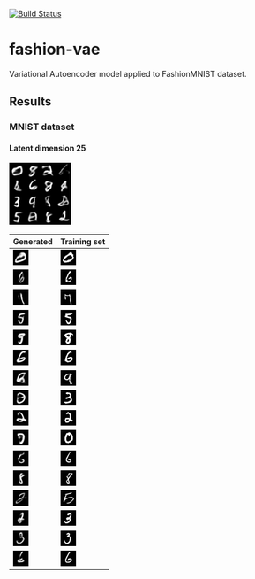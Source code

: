 [![Build Status](https://app.travis-ci.com/soerenberg/fashion-vae.svg?token=hpcdeWX5ho5Gtj7Nsa3k&branch=main)](https://app.travis-ci.com/soerenberg/fashion-vae)

# fashion-vae
Variational Autoencoder model applied to FashionMNIST dataset.


## Results

### MNIST dataset

#### Latent dimension 25

![alt text](https://github.com/soerenberg/variational-autoencoder/blob/main/images/mnist_latent_dim_25/grid_animations.gif?raw=true "Training progress of VAE")

Generated | Training set
--- | ---
![alt text](https://github.com/soerenberg/variational-autoencoder/blob/main/images/mnist_latent_dim_25/image_00_step_00000097.png?raw=true "Image generated from VAE") | ![alt text](https://github.com/soerenberg/variational-autoencoder/blob/main/images/mnist_latent_dim_25/train_image_closest_to_0_label_0.png?raw=true "Image from training set")
![alt text](https://github.com/soerenberg/variational-autoencoder/blob/main/images/mnist_latent_dim_25/image_01_step_00000097.png?raw=true "Image generated from VAE") | ![alt text](https://github.com/soerenberg/variational-autoencoder/blob/main/images/mnist_latent_dim_25/train_image_closest_to_1_label_6.png?raw=true "Image from training set")
![alt text](https://github.com/soerenberg/variational-autoencoder/blob/main/images/mnist_latent_dim_25/image_02_step_00000097.png?raw=true "Image generated from VAE") | ![alt text](https://github.com/soerenberg/variational-autoencoder/blob/main/images/mnist_latent_dim_25/train_image_closest_to_2_label_7.png?raw=true "Image from training set")
![alt text](https://github.com/soerenberg/variational-autoencoder/blob/main/images/mnist_latent_dim_25/image_03_step_00000097.png?raw=true "Image generated from VAE") | ![alt text](https://github.com/soerenberg/variational-autoencoder/blob/main/images/mnist_latent_dim_25/train_image_closest_to_3_label_5.png?raw=true "Image from training set")
![alt text](https://github.com/soerenberg/variational-autoencoder/blob/main/images/mnist_latent_dim_25/image_04_step_00000097.png?raw=true "Image generated from VAE") | ![alt text](https://github.com/soerenberg/variational-autoencoder/blob/main/images/mnist_latent_dim_25/train_image_closest_to_4_label_8.png?raw=true "Image from training set")
![alt text](https://github.com/soerenberg/variational-autoencoder/blob/main/images/mnist_latent_dim_25/image_05_step_00000097.png?raw=true "Image generated from VAE") | ![alt text](https://github.com/soerenberg/variational-autoencoder/blob/main/images/mnist_latent_dim_25/train_image_closest_to_5_label_6.png?raw=true "Image from training set")
![alt text](https://github.com/soerenberg/variational-autoencoder/blob/main/images/mnist_latent_dim_25/image_06_step_00000097.png?raw=true "Image generated from VAE") | ![alt text](https://github.com/soerenberg/variational-autoencoder/blob/main/images/mnist_latent_dim_25/train_image_closest_to_6_label_9.png?raw=true "Image from training set")
![alt text](https://github.com/soerenberg/variational-autoencoder/blob/main/images/mnist_latent_dim_25/image_07_step_00000097.png?raw=true "Image generated from VAE") | ![alt text](https://github.com/soerenberg/variational-autoencoder/blob/main/images/mnist_latent_dim_25/train_image_closest_to_7_label_3.png?raw=true "Image from training set")
![alt text](https://github.com/soerenberg/variational-autoencoder/blob/main/images/mnist_latent_dim_25/image_08_step_00000097.png?raw=true "Image generated from VAE") | ![alt text](https://github.com/soerenberg/variational-autoencoder/blob/main/images/mnist_latent_dim_25/train_image_closest_to_8_label_2.png?raw=true "Image from training set")
![alt text](https://github.com/soerenberg/variational-autoencoder/blob/main/images/mnist_latent_dim_25/image_09_step_00000097.png?raw=true "Image generated from VAE") | ![alt text](https://github.com/soerenberg/variational-autoencoder/blob/main/images/mnist_latent_dim_25/train_image_closest_to_9_label_0.png?raw=true "Image from training set")
![alt text](https://github.com/soerenberg/variational-autoencoder/blob/main/images/mnist_latent_dim_25/image_10_step_00000097.png?raw=true "Image generated from VAE") | ![alt text](https://github.com/soerenberg/variational-autoencoder/blob/main/images/mnist_latent_dim_25/train_image_closest_to_10_label_6.png?raw=true "Image from training set")
![alt text](https://github.com/soerenberg/variational-autoencoder/blob/main/images/mnist_latent_dim_25/image_11_step_00000097.png?raw=true "Image generated from VAE") | ![alt text](https://github.com/soerenberg/variational-autoencoder/blob/main/images/mnist_latent_dim_25/train_image_closest_to_11_label_8.png?raw=true "Image from training set")
![alt text](https://github.com/soerenberg/variational-autoencoder/blob/main/images/mnist_latent_dim_25/image_12_step_00000097.png?raw=true "Image generated from VAE") | ![alt text](https://github.com/soerenberg/variational-autoencoder/blob/main/images/mnist_latent_dim_25/train_image_closest_to_12_label_5.png?raw=true "Image from training set")
![alt text](https://github.com/soerenberg/variational-autoencoder/blob/main/images/mnist_latent_dim_25/image_13_step_00000097.png?raw=true "Image generated from VAE") | ![alt text](https://github.com/soerenberg/variational-autoencoder/blob/main/images/mnist_latent_dim_25/train_image_closest_to_13_label_3.png?raw=true "Image from training set")
![alt text](https://github.com/soerenberg/variational-autoencoder/blob/main/images/mnist_latent_dim_25/image_14_step_00000097.png?raw=true "Image generated from VAE") | ![alt text](https://github.com/soerenberg/variational-autoencoder/blob/main/images/mnist_latent_dim_25/train_image_closest_to_14_label_3.png?raw=true "Image from training set")
![alt text](https://github.com/soerenberg/variational-autoencoder/blob/main/images/mnist_latent_dim_25/image_15_step_00000097.png?raw=true "Image generated from VAE") | ![alt text](https://github.com/soerenberg/variational-autoencoder/blob/main/images/mnist_latent_dim_25/train_image_closest_to_15_label_6.png?raw=true "Image from training set")
